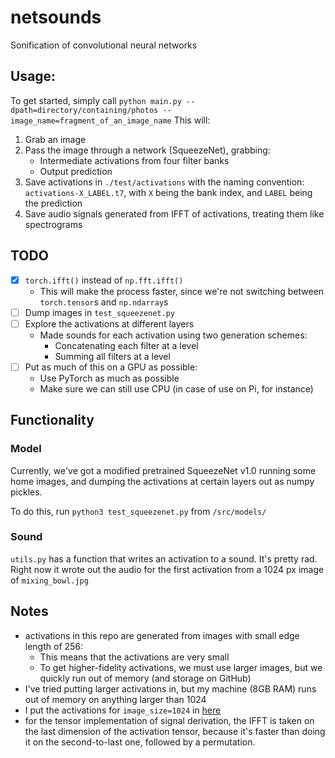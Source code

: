 # netsounds
Sonification of convolutional neural networks


## Usage:
To get started, simply call `python main.py --dpath=directory/containing/photos --image_name=fragment_of_an_image_name`
This will:
1. Grab an image
2. Pass the image through a network (SqueezeNet), grabbing:
    - Intermediate activations from four filter banks
    - Output prediction
3. Save activations in `./test/activations` with the naming convention:
   `activations-X_LABEL.t7`, with `X` being the bank index, and `LABEL` being
   the prediction
4. Save audio signals generated from IFFT of activations, treating them like
   spectrograms


## TODO
- [x] `torch.ifft()` instead of `np.fft.ifft()`
  - This will make the process faster, since we're not switching between
    `torch.tensor`s and `np.ndarray`s
- [ ] Dump images in `test_squeezenet.py`
- [ ] Explore the activations at different layers
    - Made sounds for each activation using two generation schemes:
        - Concatenating each filter at a level
        - Summing all filters at a level
- [ ] Put as much of this on a GPU as possible:
  - Use PyTorch as much as possible
  - Make sure we can still use CPU (in case of use on Pi, for instance)


## Functionality
### Model
Currently, we've got a modified pretrained SqueezeNet v1.0 running some home
images, and dumping the activations at certain layers out as numpy pickles.

To do this, run `python3 test_squeezenet.py` from `/src/models/`

### Sound
`utils.py` has a function that writes an activation to a sound. It's
pretty rad. Right now it wrote out the audio for the first activation from a
1024 px image of `mixing_bowl.jpg`


## Notes
- activations in this repo are generated from images with small edge length of
  256:
    - This means that the activations are very small
    - To get higher-fidelity activations, we must use larger images, but we
      quickly run out of memory (and storage on GitHub)
- I've tried putting larger activations in, but my machine (8GB RAM) runs out
  of memory on anything larger than 1024
- I put the activations for `image_size=1024` in
  [here](https://drive.google.com/open?id=115nEdJh2cO4Ei2a2y0DyLTczBpaZs7Tr)
- for the tensor implementation of signal derivation, the IFFT is taken on the
  last dimension of the activation tensor, because it's faster than doing it on
  the second-to-last one, followed by a permutation.
